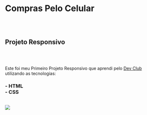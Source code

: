 <h1>Compras Pelo Celular </h1>
<br>
<br>
<h2> Projeto Responsivo </h2>
<br>
<br> 
<p> Este foi meu Primeiro Projeto Responsivo que aprendi pelo <a href="https://rodolfomori.com.br/devclub">Dev Club</a> <br>
utilizando as tecnologias:</p>
<h3>
- HTML 
<br>
- CSS
</h3>
<br> 
<img src="https://github.com/user-attachments/assets/d7b10d1a-153e-4d57-a825-b460a066d672" />

